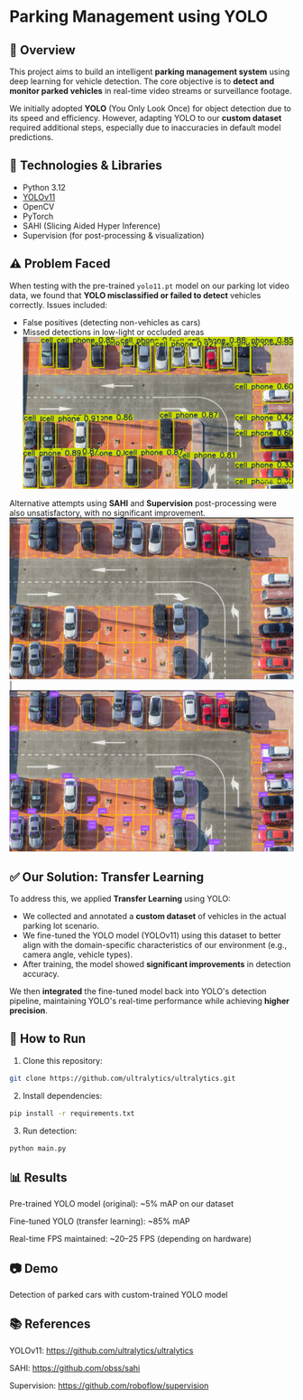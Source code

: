 # Parking Management using YOLO

## 📌 Overview

This project aims to build an intelligent **parking management system** using deep learning for vehicle detection. The core objective is to **detect and monitor parked vehicles** in real-time video streams or surveillance footage.

We initially adopted **YOLO** (You Only Look Once) for object detection due to its speed and efficiency. However, adapting YOLO to our **custom dataset** required additional steps, especially due to inaccuracies in default model predictions.

## 🔧 Technologies & Libraries

- Python 3.12
- [YOLOv11](https://github.com/ultralytics/ultralytics)
- OpenCV
- PyTorch
- SAHI (Slicing Aided Hyper Inference)
- Supervision (for post-processing & visualization)

## ⚠️ Problem Faced

When testing with the pre-trained `yolo11.pt` model on our parking lot video data, we found that **YOLO misclassified or failed to detect** vehicles correctly. Issues included:
- False positives (detecting non-vehicles as cars)
- Missed detections in low-light or occluded areas
![using base model](runs/detect/predict/predict_yolo11n.png)

Alternative attempts using **SAHI** and **Supervision** post-processing were also unsatisfactory, with no significant improvement.
![using SAHI](runs/detect/predict/sahi_output.png) | ![using supervision](runs/detect/predict/supervision_output.png)

## ✅ Our Solution: Transfer Learning

To address this, we applied **Transfer Learning** using YOLO:
- We collected and annotated a **custom dataset** of vehicles in the actual parking lot scenario.
- We fine-tuned the YOLO model (YOLOv11) using this dataset to better align with the domain-specific characteristics of our environment (e.g., camera angle, vehicle types).
- After training, the model showed **significant improvements** in detection accuracy.

We then **integrated** the fine-tuned model back into YOLO's detection pipeline, maintaining YOLO's real-time performance while achieving **higher precision**.

## 🚀 How to Run

1. Clone this repository:

```bash
git clone https://github.com/ultralytics/ultralytics.git
```
2. Install dependencies:

```bash
pip install -r requirements.txt
```
3. Run detection:

```bash
python main.py
```

## 📊 Results

Pre-trained YOLO model (original): ~5% mAP on our dataset

Fine-tuned YOLO (transfer learning): ~85% mAP

Real-time FPS maintained: ~20–25 FPS (depending on hardware)

## 📷 Demo

Detection of parked cars with custom-trained YOLO model

## 📚 References

YOLOv11: https://github.com/ultralytics/ultralytics

SAHI: https://github.com/obss/sahi

Supervision: https://github.com/roboflow/supervision
